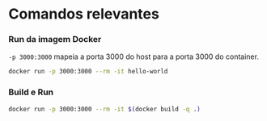 # Comandos relevantes

### Run da imagem Docker

`-p 3000:3000` mapeia a porta 3000 do host para a porta 3000 do container.

```bash
docker run -p 3000:3000 --rm -it hello-world
```

### Build e Run

```bash
docker run -p 3000:3000 --rm -it $(docker build -q .)
```
